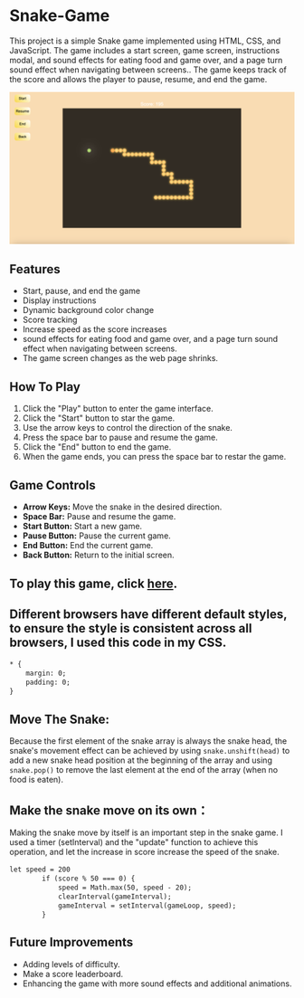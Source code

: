 # Snake-Game

This project is a simple Snake game implemented using HTML, CSS, and JavaScript. The game includes a start screen, game screen, instructions modal, and sound effects for eating food and game over, and a page turn sound effect when navigating between screens.. The game keeps track of the score and allows the player to pause, resume, and end the game.

![Screenshot](assets/Screenshot%20.png)



## Features

- Start, pause, and end the game
- Display instructions
- Dynamic background color change
- Score tracking
- Increase speed as the score increases
- sound effects for eating food and game over, and a page turn sound effect when navigating between screens.
- The game screen changes as the web page shrinks.

## How To Play

1. Click the "Play" button to enter the game interface.
2. Click the "Start" button to star the game.
3. Use the arrow keys to control the direction of the snake.
4. Press the space bar to pause and resume the game.
5. Click the "End" button to end the game.
6. When the game ends, you can press the space bar to restar the game.

## Game Controls
- **Arrow Keys:** Move the snake in the desired direction.
- **Space Bar:** Pause and resume the game.
- **Start Button:** Start a new game.
- **Pause Button:** Pause the current game.
- **End Button:** End the current game.
- **Back Button:** Return to the initial screen.

## To play this game, click [here](https://0812sean.github.io/Snake-Game/).

## Different browsers have different default styles, to ensure the style is consistent across all browsers, I used this code in my CSS.
```
* {
    margin: 0;
    padding: 0;
}
```

## Move The Snake:
Because the first element of the snake array is always the snake head, the snake's movement effect can be achieved by using ```snake.unshift(head)``` to add a new snake head position at the beginning of the array and using ```snake.pop()``` to remove the last element at the end of the array (when no food is eaten).

## Make the snake move on its own：
Making the snake move by itself is an important step in the snake game. I used a timer (setInterval) and the "update" function to achieve this operation, and let the increase in score increase the speed of the snake.
```
let speed = 200
        if (score % 50 === 0) {
            speed = Math.max(50, speed - 20);
            clearInterval(gameInterval);
            gameInterval = setInterval(gameLoop, speed);
        }
```

## Future Improvements
- Adding levels of difficulty.
- Make a score leaderboard.
- Enhancing the game with more sound effects and additional animations.